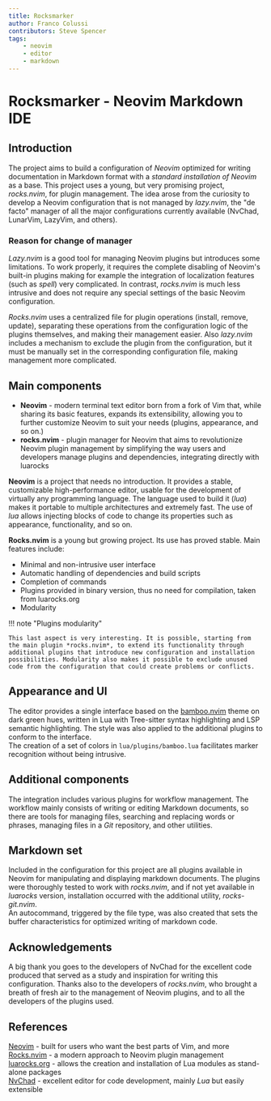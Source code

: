 ```yaml
---
title: Rocksmarker
author: Franco Colussi
contributors: Steve Spencer
tags:
    - neovim
    - editor
    - markdown
---
```


# Rocksmarker - Neovim Markdown IDE

## Introduction

The project aims to build a configuration of *Neovim* optimized for writing documentation in Markdown format with a *standard installation of Neovim* as a base. This project uses a young, but very promising project, *rocks.nvim*, for plugin management. The idea arose from the curiosity to develop a Neovim configuration that is not managed by *lazy.nvim*, the "de facto" manager of all the major configurations currently available (NvChad, LunarVim, LazyVim, and others).

### Reason for change of manager

*Lazy.nvim* is a good tool for managing Neovim plugins but introduces some limitations. To work properly, it requires the complete disabling of Neovim's built-in plugins making for example the integration of localization features (such as *spell*) very complicated. In contrast, *rocks.nvim* is much less intrusive and does not require any special settings of the basic Neovim configuration.

*Rocks.nvim* uses a centralized file for plugin operations (install, remove, update), separating these operations from the configuration logic of the plugins themselves, and making their management easier. Also *lazy.nvim* includes a mechanism to exclude the plugin from the configuration, but it must be manually set in the corresponding configuration file, making management more complicated.

## Main components

* **Neovim** - modern terminal text editor born from a fork of Vim that, while sharing its basic features, expands its extensibility, allowing you to further customize Neovim to suit your needs (plugins, appearance, and so on.)
* **rocks.nvim** - plugin manager for Neovim that aims to revolutionize Neovim plugin management by simplifying the way users and developers manage plugins and dependencies, integrating directly with luarocks

**Neovim** is a project that needs no introduction. It provides a stable, customizable high-performance editor, usable for the development of virtually any programming language. The language used to build it (*lua*) makes it portable to multiple architectures and extremely fast. The use of *lua* allows injecting blocks of code to change its properties such as appearance, functionality, and so on.

**Rocks.nvim** is a young but growing project. Its use has proved stable. Main features include:

* Minimal and non-intrusive user interface
* Automatic handling of dependencies and build scripts
* Completion of commands
* Plugins provided in binary version, thus no need for compilation, taken from luarocks.org
* Modularity

!!! note "Plugins modularity"

    This last aspect is very interesting. It is possible, starting from the main plugin *rocks.nvim*, to extend its functionality through additional plugins that introduce new configuration and installation possibilities. Modularity also makes it possible to exclude unused code from the configuration that could create problems or conflicts.

## Appearance and UI

The editor provides a single interface based on the [bamboo.nvim](https://github.com/ribru17/bamboo.nvim) theme on dark green hues, written in Lua with Tree-sitter syntax highlighting and LSP semantic highlighting. The style was also applied to the additional plugins to conform to the interface.  
The creation of a set of colors in `lua/plugins/bamboo.lua` facilitates marker recognition without being intrusive.

## Additional components

The integration includes various plugins for workflow management. The workflow mainly consists of writing or editing Markdown documents, so there are tools for managing files, searching and replacing words or phrases, managing files in a *Git* repository, and other utilities.

## Markdown set

Included in the configuration for this project are all plugins available in Neovim for manipulating and displaying markdown documents. The plugins were thoroughly tested to work with *rocks.nvim*, and if not yet available in *luarocks* version, installation occurred with the additional utility, *rocks-git.nvim*.  
An autocommand, triggered by the file type, was also created that sets the buffer characteristics for optimized writing of markdown code.

## Acknowledgements

A big thank you goes to the developers of NvChad for the excellent code produced that served as a study and inspiration for writing this configuration. Thanks also to the developers of *rocks.nvim*, who brought a breath of fresh air to the management of Neovim plugins, and to all the developers of the plugins used.

## References

[Neovim](https://neovim.io/) - built for users who want the best parts of Vim, and more  
[Rocks.nvim](https://github.com/nvim-neorocks/rocks.nvim) - a modern approach to Neovim plugin management  
[luarocks.org](https://luarocks.org/) - allows the creation and installation of Lua modules as stand-alone packages  
[NvChad](https://nvchad.com/) - excellent editor for code development, mainly *Lua* but easily extensible
